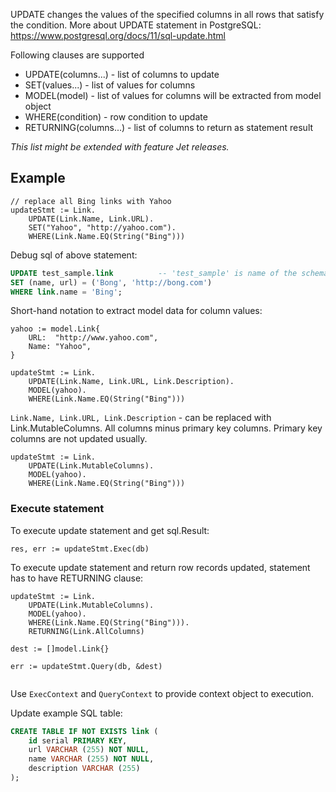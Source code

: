 UPDATE changes the values of the specified columns in all rows that satisfy the condition.
More about UPDATE statement in PostgreSQL: https://www.postgresql.org/docs/11/sql-update.html

Following clauses are supported 
- UPDATE(columns...) - list of columns to update
- SET(values...) - list of values for columns
- MODEL(model) - list of values for columns will be extracted from model object
- WHERE(condition) - row condition to update
- RETURNING(columns...) - list of columns to return as statement result

_This list might be extended with feature Jet releases._ 

## Example

```
// replace all Bing links with Yahoo
updateStmt := Link.
    UPDATE(Link.Name, Link.URL).
    SET("Yahoo", "http://yahoo.com").
    WHERE(Link.Name.EQ(String("Bing")))
```

Debug sql of above statement:
```sql
UPDATE test_sample.link          -- 'test_sample' is name of the schema
SET (name, url) = ('Bong', 'http://bong.com')
WHERE link.name = 'Bing';
```

Short-hand notation to extract model data for column values:

```
yahoo := model.Link{
    URL:  "http://www.yahoo.com",
    Name: "Yahoo",
}

updateStmt := Link.
    UPDATE(Link.Name, Link.URL, Link.Description).
    MODEL(yahoo).
    WHERE(Link.Name.EQ(String("Bing")))
```

`Link.Name, Link.URL, Link.Description` - can be replaced with Link.MutableColumns. All columns minus primary key columns.
Primary key columns are not updated usually.

```
updateStmt := Link.
    UPDATE(Link.MutableColumns).
    MODEL(yahoo).
    WHERE(Link.Name.EQ(String("Bing")))
```

### Execute statement

To execute update statement and get sql.Result:

```
res, err := updateStmt.Exec(db)
```

To execute update statement and return row records updated, statement has to have RETURNING clause:
```
updateStmt := Link.
    UPDATE(Link.MutableColumns).
    MODEL(yahoo).
    WHERE(Link.Name.EQ(String("Bing"))).
    RETURNING(Link.AllColumns)
    
dest := []model.Link{}

err := updateStmt.Query(db, &dest)
    
```

Use `ExecContext` and `QueryContext` to provide context object to execution.

Update example SQL table:
```sql
CREATE TABLE IF NOT EXISTS link (
    id serial PRIMARY KEY,
    url VARCHAR (255) NOT NULL,
    name VARCHAR (255) NOT NULL,
    description VARCHAR (255)
);
```

